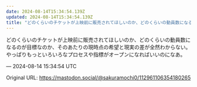 ```yaml
---
date: 2024-08-14T15:34:54.139Z
updated: 2024-08-14T15:34:54.139Z
title: "どのくらいのチケットが上映前に販売されてほしいのか、どのくらいの動員数になるのが[...]"
---
```


<p>どのくらいのチケットが上映前に販売されてほしいのか、どのくらいの動員数になるのが目標なのか、そのあたりの現時点の希望と現実の差が全然わからない。やっぱりもっといろいろなプロセスや指標がオープンになればいいのになあ。</p>

&mdash; 2024-08-14 15:34:54 UTC

Original URL: https://mastodon.social/@sakuramochi0/112961106354180265
